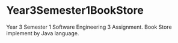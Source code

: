 # Year3Semester1BookStore
Year 3 Semester 1 Software Engineering 3 Assignment. Book Store implement by Java language.
